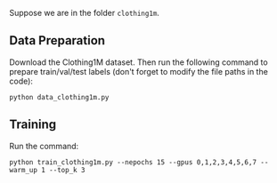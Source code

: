 Suppose we are in the folder `clothing1m`.

## Data Preparation
Download the Clothing1M dataset. Then run the following command to prepare train/val/test labels (don't forget to modify the file paths in the code):
```
python data_clothing1m.py
```

## Training
Run the command:
```
python train_clothing1m.py --nepochs 15 --gpus 0,1,2,3,4,5,6,7 --warm_up 1 --top_k 3
```